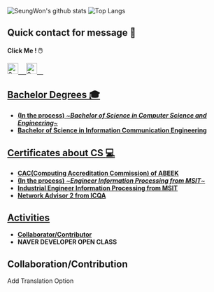 ![SeungWon's github stats](https://github-readme-stats.vercel.app/api?username=lsw6684&count_private=true&show_icons=true&theme=radical) 
![Top Langs](https://github-readme-stats.vercel.app/api/top-langs/?username=lsw6684&layout=compact&theme=radical)

## Quick contact for message :speech_balloon:

**Click Me ! :computer_mouse:**　

<a href="https://instagram.com/dev_lsw">
<img alt="SeungWon Lee|Instagram" width="25px" src="https://cdn.jsdelivr.net/npm/simple-icons@v3/icons/instagram.svg" />　
<a href="https://www.facebook.com/profile.php?id=100007864716666">
<img alt="SeungWon Lee|Facebook" width="25px" src="https://cdn.jsdelivr.net/npm/simple-icons@v3/icons/facebook.svg" />　
<!-- (https://github.com/anuraghazra/github-readme-stats) -->

## Bachelor Degrees :mortar_board:
- **(In the process)** *~**Bachelor of Science in Computer Science and Engineering**~*
- **Bachelor of Science in Information Communication Engineering**

## Certificates about CS :computer:
- **CAC(Computing Accreditation Commission) of ABEEK**
- **(In the process)** *~**Engineer Information Processing from MSIT**~*
- **Industrial Engineer Information Processing from MSIT**
- **Network Advisor 2 from ICQA**

## Activities
- [**Collaborator/Contributor**](#collaboration/contribution)
- **NAVER DEVELOPER OPEN CLASS**

## Collaboration/Contribution
Add Translation Option 
